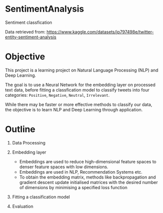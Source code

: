 # SentimentAnalysis
Sentiment classfication

Data retrieved from: https://www.kaggle.com/datasets/jp797498e/twitter-entity-sentiment-analysis

# Objective

This project is a learning project on Natural Language Processing (NLP) and Deep Learning. 

The goal is to use a Neural Network for the embedding layer on processed text data, before fitting a classfication model to classify tweets into four categories: `Positive`, `Negative`, `Neutral`, `Irrelevant`.

While there may be faster or more effective methods to classify our data, the objective is to learn NLP and Deep Learning through application. 

# Outline
1. Data Processing
2. Embedding layer
    * Embeddings are used to reduce high-dimensional feature spaces to denser feature spaces with low dimensions.
    * Embeddings are used in NLP, Recommendation Systems etc.
    * To obtain the embedding matrix, methods like backpropagation and gradient descent update initialised matrices with the desired number of dimensions by minimising a specified loss function

3. Fitting a classification model
4. Evaluation